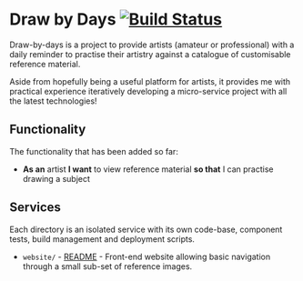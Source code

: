 # Draw by Days [![Build Status](https://travis-ci.org/SketchingDev/Draw-by-Days.svg?branch=development)](https://travis-ci.org/SketchingDev/Draw-by-Days)

Draw-by-days is a project to provide artists (amateur or professional) with a daily reminder to practise
their artistry against a catalogue of customisable reference material.

Aside from hopefully being a useful platform for artists, it provides me with practical experience iteratively 
developing a micro-service project with all the latest technologies!

## Functionality

The functionality that has been added so far:

 * **As an** artist **I want** to view reference material **so that** I can practise drawing a subject

## Services

Each directory is an isolated service with its own code-base, component tests, build management and deployment 
scripts.

 * `website/` - [README](website/README.md) - Front-end website allowing basic navigation through a small sub-set of 
 reference images.


[spring-framework]:https://spring.io/
